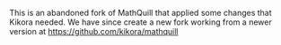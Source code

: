 This is an abandoned fork of MathQuill that applied some changes that Kikora needed. We have since create a new fork working from a newer version at https://github.com/kikora/mathquill

